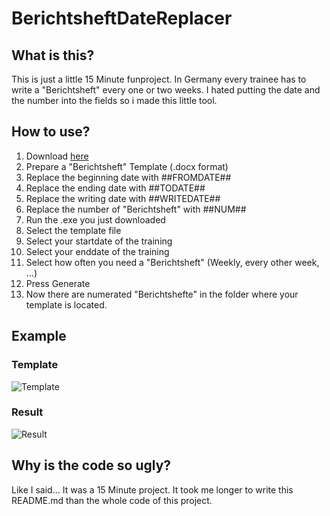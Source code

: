# BerichtsheftDateReplacer

## What is this?

This is just a little 15 Minute funproject.
In Germany every trainee has to write a "Berichtsheft" every one or two weeks.
I hated putting the date and the number into the fields so i made this little tool.

## How to use?

1. Download [here](https://github.com/etaxi341/BerichtsheftDateReplacer/releases)
2. Prepare a "Berichtsheft" Template (.docx format)
3. Replace the beginning date with ##FROMDATE##
4. Replace the ending date with ##TODATE##
5. Replace the writing date with ##WRITEDATE##
6. Replace the number of "Berichtsheft" with ##NUM##
7. Run the .exe you just downloaded
8. Select the template file
9. Select your startdate of the training
10. Select your enddate of the training
11. Select how often you need a "Berichtsheft" (Weekly, every other week, ...)
12. Press Generate
13. Now there are numerated "Berichtshefte" in the folder where your template is located.

## Example
### Template
![Template](https://i.imgur.com/I9w26XA.png)

### Result
![Result](https://i.imgur.com/kv0NahY.png)

## Why is the code so ugly?

Like I said... It was a 15 Minute project. It took me longer to write this README.md than the whole code of this project.
